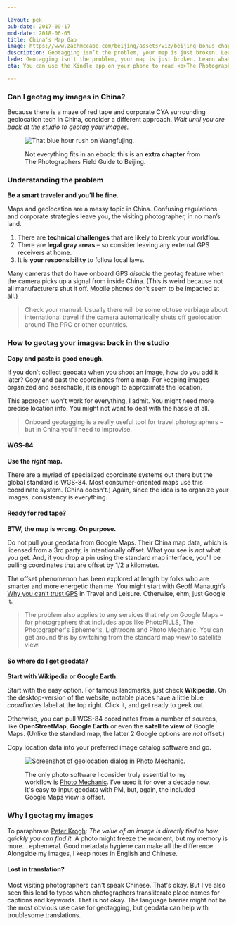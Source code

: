 ```yaml
---

layout: pek
pub-date: 2017-09-17
mod-date: 2018-06-05
title: China's Map Gap
image: https://www.zachmccabe.com/beijing/assets/viz/beijing-bonus-chapter-250.png
description: Geotagging isn’t the problem, your map is just broken. Learn what you can do about it.
lede: Geotagging isn’t the problem, your map is just broken. Learn what you can do about it.
cta: You can use the Kindle app on your phone to read <b>The Photographers Field Guide to Beijing</b>. Get <a href="https://www.amazon.com/Photographers-Field-Guide-Beijing-McCabe-ebook/dp/B072FVKP45/" alt="Get your copy on Amazon">your copy</a> before your flight boards.

---
```


### Can I geotag my images in China?

Because there is a maze of red tape and corporate CYA surrounding geolocation tech in China, consider a different approach. _Wait until you are back at the studio to geotag your images._


<figure>
  <img class="vizdot" src="https://www.zachmccabe.com/beijing/assets/viz/hero/bw-zoom-1k.jpg" alt="That blue hour rush on Wangfujing." />
  <figcaption>
    <p>Not everything fits in an ebook: this is an <b>extra chapter</b> from The Photographers Field Guide to Beijing.</p>
  </figcaption>
</figure>


### Understanding the problem

**Be a smart traveler and you’ll be fine.**

Maps and geolocation are a messy topic in China. Confusing regulations and corporate strategies leave you, the visiting photographer, in no man’s land.

1. There are **technical challenges** that are likely to break your workflow.
2. There are **legal gray areas** – so consider leaving any external GPS receivers at home.
3. It is **your responsibility** to follow local laws.

Many cameras that do have onboard GPS _disable_ the geotag feature when the camera picks up a signal from inside China. (This is weird because not all manufacturers shut it off. Mobile phones don’t seem to be impacted at all.)

> Check your manual: Usually there will be some obtuse verbiage about international travel if the camera automatically shuts off geolocation around The PRC or other countries.


### How to geotag your images: back in the studio
**Copy and paste is good enough.**

If you don’t collect geodata when you shoot an image, how do you add it later? Copy and past the coordinates from a map. For keeping images organized and searchable, it is enough to approximate the location.

This approach won't work for everything, I admit. You might need more precise location info. You might not want to deal with the hassle at all.

> Onboard geotagging is a really useful tool for travel photographers – but in China you’ll need to improvise.


#### WGS-84

**Use the _right_ map.**

There are a myriad of specialized coordinate systems out there but the global standard is WGS-84. Most consumer-oriented maps use this coordinate system. (China doesn't.) Again, since the idea is to organize your images, consistency is everything.


#### Ready for red tape?

**BTW, the map is wrong. On purpose.**

Do not pull your geodata from Google Maps. Their China map data, which is licensed from a 3rd party, is intentionally offset. What you see is _not_ what you get. And, if you drop a pin using the standard map interface, you'll be pulling coordinates that are offset by 1/2 a kilometer.

The offset phenomenon has been explored at length by folks who are smarter and more energetic than me. You might start with Geoff Manaugh’s [Why you can’t trust GPS](http://www.travelandleisure.com/articles/digital-maps-skewed-china) in Travel and Leisure. Otherwise, ehm, just Google it.

> The problem also applies to any services that rely on Google Maps – for photographers that includes apps like PhotoPILLS, The Photographer's Ephemeris, Lightroom and Photo Mechanic. You can get around this by switching from the standard map view to satellite view.


#### So where do I get geodata?

**Start with Wikipedia or Google Earth.**

Start with the easy option. For famous landmarks, just check **Wikipedia**. On the desktop-version of the website, notable places have a little blue _coordinates_ label at the top right. Click it, and get ready to geek out.

Otherwise, you can pull WGS-84 coordinates from a number of sources, like **OpenStreetMap**, **Google Earth** or even the **satellite view** of Google Maps. (Unlike the standard map, the latter 2 Google options are _not_ offset.)

Copy location data into your preferred image catalog software and go.


<figure>
  <img class="vizproof" src="https://www.zachmccabe.com/beijing/assets/viz/proof/pm-geo-500.png" alt="Screenshot of geolocation dialog in Photo Mechanic." />
  <figcaption>
    <p>The only photo software I consider truly essential to my workflow is <a href="http://www.camerabits.com/" alt="Photo Mechanic">Photo Mechanic</a>. I’ve used it for over a decade now. It's easy to input geodata with PM, but, again, the included Google Maps view is offset.
</p>
  </figcaption>
</figure>


### Why I geotag my images

To paraphrase [Peter Krogh](http://thedambook.com/): _The value of an image is directly tied to how quickly you can find it._ A photo might freeze the moment, but my memory is more… ephemeral. Good metadata hygiene can make all the difference. Alongside my images, I keep notes in English and Chinese.


#### Lost in translation?

Most visiting photographers can't speak Chinese. That's okay. But I've also seen this lead to typos when photographers transliterate place names for captions and keywords. That is not okay. The language barrier might not be the most obvious use case for geotagging, but geodata can help with troublesome translations.
